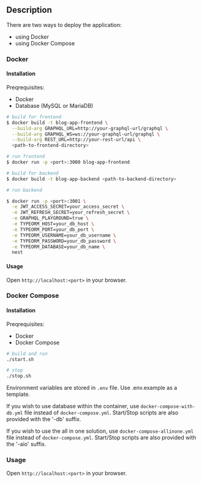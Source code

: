 ## Description

There are two ways to deploy the application:
- using Docker
- using Docker Compose

### Docker

#### Installation

Preqrequisites:
- Docker
- Database (MySQL or MariaDB)

```bash
# build for frontend
$ docker build -t blog-app-frontend \
  --build-arg GRAPHQL_URL=http://your-graphql-url/graphql \
  --build-arg GRAPHQL_WS=ws://your-graphql-url/graphql \
  --build-arg REST_URL=http://your-rest-url/api \
  <path-to-frontend-directory>

# run frontend
$ docker run -p <port>:3000 blog-app-frontend

# build for backend
$ docker build -t blog-app-backend <path-to-backend-directory>

# run backend

$ docker run -p <port>:3001 \
  -e JWT_ACCESS_SECRET=your_access_secret \
  -e JWT_REFRESH_SECRET=your_refresh_secret \
  -e GRAPHQL_PLAYGROUND=true \
  -e TYPEORM_HOST=your_db_host \
  -e TYPEORM_PORT=your_db_port \
  -e TYPEORM_USERNAME=your_db_username \
  -e TYPEORM_PASSWORD=your_db_password \
  -e TYPEORM_DATABASE=your_db_name \
  nest
```

#### Usage

Open `http://localhost:<port>` in your browser.

### Docker Compose

#### Installation

Preqrequisites:
- Docker
- Docker Compose

```bash
# build and run
./start.sh

# stop
./stop.sh
```

Environment variables are stored in `.env` file. Use .env.example as a template.

If you wish to use database within the container, use `docker-compose-with-db.yml` file instead of `docker-compose.yml`. Start/Stop scripts are also provided with the '-db' suffix.

If you wish to use the all in one solution, use `docker-compose-allinone.yml` file instead of `docker-compose.yml`. Start/Stop scripts are also provided with the '-aio' suffix.

### Usage

Open `http://localhost:<port>` in your browser.
